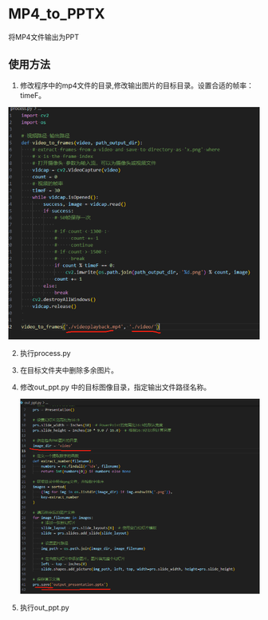 # MP4_to_PPTX
将MP4文件输出为PPT

## 使用方法

1. 修改程序中的mp4文件的目录,修改输出图片的目标目录。设置合适的帧率：timeF。

![image-20231103230047856](./assets/image-20231103230047856.png)

2. 执行process.py 

3. 在目标文件夹中删除多余图片。

4. 修改out_ppt.py 中的目标图像目录，指定输出文件路径名称。

   ![image-20231103230317510](./assets/image-20231103230317510.png)

5. 执行out_ppt.py

